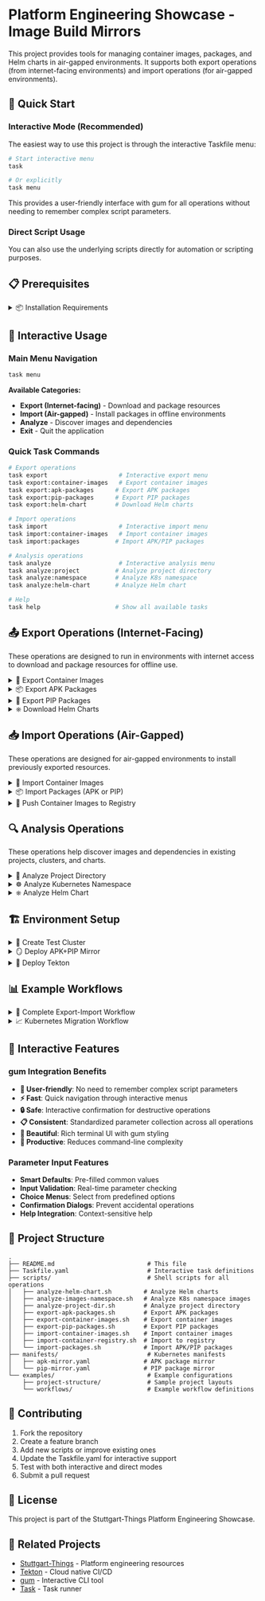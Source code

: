 # Platform Engineering Showcase - Image Build Mirrors

This project provides tools for managing container images, packages, and Helm charts in air-gapped environments. It supports both export operations (from internet-facing environments) and import operations (for air-gapped environments).

## 🚀 Quick Start

### Interactive Mode (Recommended)

The easiest way to use this project is through the interactive Taskfile menu:

```bash
# Start interactive menu
task

# Or explicitly
task menu
```

This provides a user-friendly interface with gum for all operations without needing to remember complex script parameters.

### Direct Script Usage

You can also use the underlying scripts directly for automation or scripting purposes.

## 📋 Prerequisites

<details><summary>📦 Installation Requirements</summary>

### Required Tools

- [Task](https://taskfile.dev/installation/) - Task runner for interactive menus
- [gum](https://github.com/charmbracelet/gum) - Interactive CLI tool
- Container runtime (Docker or Podman)
- Helm (for chart operations)

### Install gum

```bash
# Ubuntu/Debian
sudo mkdir -p /etc/apt/keyrings
curl -fsSL https://repo.charm.sh/apt/gpg.key | sudo gpg --dearmor -o /etc/apt/keyrings/charm.gpg
echo "deb [signed-by=/etc/apt/keyrings/charm.gpg] https://repo.charm.sh/apt/ * *" | sudo tee /etc/apt/sources.list.d/charm.list
sudo apt update && sudo apt install gum

# macOS
brew install gum

# Go install
go install github.com/charmbracelet/gum@latest
```

### Install Task

```bash
# Ubuntu/Debian
sudo apt install task

# macOS
brew install go-task

# Go install
go install github.com/go-task/task/v3/cmd/task@latest
```

</details>

## 🎯 Interactive Usage

### Main Menu Navigation

```bash
task menu
```

**Available Categories:**
- **Export (Internet-facing)** - Download and package resources
- **Import (Air-gapped)** - Install packages in offline environments
- **Analyze** - Discover images and dependencies
- **Exit** - Quit the application

### Quick Task Commands

```bash
# Export operations
task export                    # Interactive export menu
task export:container-images   # Export container images
task export:apk-packages      # Export APK packages
task export:pip-packages      # Export PIP packages
task export:helm-chart        # Download Helm charts

# Import operations
task import                    # Interactive import menu
task import:container-images   # Import container images
task import:packages          # Import APK/PIP packages

# Analysis operations
task analyze                   # Interactive analysis menu
task analyze:project          # Analyze project directory
task analyze:namespace        # Analyze K8s namespace
task analyze:helm-chart       # Analyze Helm chart

# Help
task help                     # Show all available tasks
```

## 📤 Export Operations (Internet-Facing)

These operations are designed to run in environments with internet access to download and package resources for offline use.

<details><summary>🐳 Export Container Images</summary>

**Interactive:**
```bash
task export:container-images
```

**Direct Script:**
```bash
sh scripts/export-container-images.sh \
  --images "python:3.13.7-alpine,redis" \
  --runtime docker \
  --output-dir /tmp \
  --archive-name python_redis_images
```

**Parameters:**
- `--images`: Comma-separated list of container images
- `--runtime`: Container runtime (docker/podman)
- `--output-dir`: Directory to save the tar archive
- `--archive-name`: Name for the output archive

</details>

<details><summary>📦 Export APK Packages</summary>

**Interactive:**
```bash
task export:apk-packages
```

**Direct Script:**
```bash
sh scripts/export-apk-packages.sh \
  --image "alpine:3.20" \
  --apk-packages "bash,curl,git" \
  --runtime docker \
  --output-dir /tmp \
  --archive-name alpine20_apks
```

**Parameters:**
- `--image`: Base Alpine image to use
- `--apk-packages`: Comma-separated list of APK packages
- `--runtime`: Container runtime (docker/podman)
- `--output-dir`: Directory to save the package bundle
- `--archive-name`: Name for the output archive

</details>

<details><summary>🐍 Export PIP Packages</summary>

**Interactive:**
```bash
task export:pip-packages
```

**Direct Script:**
```bash
sh scripts/export-pip-packages.sh \
  --image python:3.13.7-alpine \
  --pip-packages "flask,requests,sqlalchemy" \
  --runtime docker \
  --output-dir /tmp \
  --archive-name flask_bundle
```

**Parameters:**
- `--image`: Base Python image to use
- `--pip-packages`: Comma-separated list of PIP packages
- `--runtime`: Container runtime (docker/podman)
- `--output-dir`: Directory to save the package bundle
- `--archive-name`: Name for the output archive

</details>

<details><summary>⎈ Download Helm Charts</summary>

**Interactive:**
```bash
task export:helm-chart
```

**Direct Commands:**

**Option 1: Chart Repository**
```bash
helm repo add kyverno https://kyverno.github.io/kyverno/
helm pull kyverno/kyverno --version 3.5.1
```

**Option 2: OCI Repository**
```bash
helm pull oci://ghcr.io/stuttgart-things/tekton/tekton --version 0.77.0
```

</details>

## 📥 Import Operations (Air-Gapped)

These operations are designed for air-gapped environments to install previously exported resources.

<details><summary>🐳 Import Container Images</summary>

**Interactive:**
```bash
task import:container-images
```

**Direct Script:**
```bash
sh scripts/import-container-images.sh \
  --runtime docker \
  --input-dir /tmp \
  --archive-name python_redis_images
```

**Parameters:**
- `--runtime`: Container runtime (docker/podman)
- `--input-dir`: Directory containing the tar archive
- `--archive-name`: Name of the archive to import

</details>

<details><summary>📦 Import Packages (APK or PIP)</summary>

**Interactive:**
```bash
task import:packages
```

**Direct Script:**
```bash
sh scripts/import-packages.sh \
  --zip-path /tmp/pip-flask_bundle.zip \
  --pvc-path /mnt/pvc \
  --force
```

**Parameters:**
- `--zip-path`: Path to the package bundle ZIP file
- `--pvc-path`: Mount path for persistent volume
- `--force`: Force overwrite existing files (optional)

</details>

<details><summary>🚀 Push Container Images to Registry</summary>

**Direct Script:**
```bash
sh scripts/push-tar-image.sh \
  --tar-file ./python_app.tar \
  --target-registry registry.example.com \
  --namespace my-namespace \
  --target-image python_app:1.0.0 \
  --username admin \
  --password secret \
  --pod-name skopeo-temp \
  --image bdwyertech/skopeo:1.16.1
```

**Parameters:**
- `--tar-file`: Path to the container image tar file
- `--target-registry`: Target container registry URL
- `--namespace`: Kubernetes namespace
- `--target-image`: Target image name and tag
- `--username`: Registry username
- `--password`: Registry password
- `--pod-name`: Temporary pod name for skopeo
- `--image`: Skopeo image to use

</details>

## 🔍 Analysis Operations

These operations help discover images and dependencies in existing projects, clusters, and charts.

<details><summary>📁 Analyze Project Directory</summary>

**Interactive:**
```bash
task analyze:project
```

**Direct Script:**
```bash
sh scripts/analyze-project-dir.sh --dir _example
```

Scans a project directory for container image references in various file types (Dockerfile, docker-compose.yml, Kubernetes manifests, etc.).

</details>

<details><summary>☸️ Analyze Kubernetes Namespace</summary>

**Interactive:**
```bash
task analyze:namespace
```

**Direct Script:**
```bash
sh scripts/analyze-images-namespace.sh --namespace tekton-operator
```

Discovers all container images currently running in a specified Kubernetes namespace.

</details>

<details><summary>⎈ Analyze Helm Chart</summary>

**Interactive:**
```bash
task analyze:helm-chart
```

**Direct Script:**
```bash
helm repo add kyverno https://kyverno.github.io/kyverno/
sh scripts/analyze-helm-chart.sh \
  --name kyverno \
  --charturl kyverno/kyverno \
  --version 3.5.1
```

Extracts all container image references from a Helm chart.

</details>

## 🏗️ Environment Setup

<details><summary>🔧 Create Test Cluster</summary>

### Option 1: KIND

```bash
# Create KIND cluster
kind create cluster --name airgap-test

# Set context
kubectl cluster-info --context kind-airgap-test
```

### Option 2: vcluster

```bash
# Install vcluster CLI
curl -L -o vcluster "https://github.com/loft-sh/vcluster/releases/latest/download/vcluster-linux-amd64"
sudo install -c -m 0755 vcluster /usr/local/bin

# Create vcluster
vcluster create airgap-test --namespace vcluster-airgap

# Connect to vcluster
vcluster connect airgap-test --namespace vcluster-airgap
```

</details>

<details><summary>🪞 Deploy APK+PIP Mirror</summary>

Deploy package mirrors for offline package installation:

```bash
# Deploy APK mirror
kubectl apply -f manifests/apk-mirror.yaml

# Deploy PIP mirror
kubectl apply -f manifests/pip-mirror.yaml

# Configure mirror endpoints
kubectl create configmap package-mirrors \
  --from-literal=apk-mirror=http://apk-mirror.default.svc.cluster.local \
  --from-literal=pip-mirror=http://pip-mirror.default.svc.cluster.local
```

</details>

<details><summary>🔄 Deploy Tekton</summary>

Install Tekton Pipelines for CI/CD in air-gapped environments:

```bash
# Download Tekton manifests (internet-facing environment)
curl -LO https://storage.googleapis.com/tekton-releases/pipeline/latest/release.yaml

# Apply in air-gapped environment
kubectl apply -f release.yaml

# Verify installation
kubectl get pods -n tekton-pipelines
```

</details>

## 📊 Example Workflows

<details><summary>🔄 Complete Export-Import Workflow</summary>

### Export Phase (Internet-facing)

```bash
# 1. Analyze existing project
task analyze:project
# Input: ./my-project

# 2. Export discovered images
task export:container-images
# Input: nginx:1.21,postgres:13,redis:alpine

# 3. Export Python dependencies
task export:pip-packages
# Input: python:3.9-slim, "django,psycopg2,celery"

# 4. Export Helm charts
task export:helm-chart
# Input: Chart repo, nginx-ingress, 4.1.0
```

### Import Phase (Air-gapped)

```bash
# 1. Import container images
task import:container-images
# Input: /mnt/usb/container_images

# 2. Import Python packages
task import:packages
# Input: /mnt/usb/pip-django_bundle.zip, /opt/pip-mirror

# 3. Deploy applications using imported resources
kubectl apply -f my-project/manifests/
```

</details>

<details><summary>📈 Kubernetes Migration Workflow</summary>

### Source Cluster Analysis

```bash
# Analyze all namespaces
for ns in $(kubectl get ns -o name | cut -d/ -f2); do
  task analyze:namespace
  # Input: $ns
done

# Export all discovered images
task export:container-images
# Input: <discovered_images_list>
```

### Target Cluster Setup

```bash
# Import images to air-gapped cluster
task import:container-images

# Push to internal registry
sh scripts/push-tar-image.sh \
  --tar-file ./cluster_images.tar \
  --target-registry internal-registry.local \
  --namespace default
```

</details>

## 🎨 Interactive Features

### gum Integration Benefits

- **🎯 User-friendly**: No need to remember complex script parameters
- **⚡ Fast**: Quick navigation through interactive menus
- **🔒 Safe**: Interactive confirmation for destructive operations
- **📋 Consistent**: Standardized parameter collection across all operations
- **🎨 Beautiful**: Rich terminal UI with gum styling
- **🚀 Productive**: Reduces command-line complexity

### Parameter Input Features

- **Smart Defaults**: Pre-filled common values
- **Input Validation**: Real-time parameter checking
- **Choice Menus**: Select from predefined options
- **Confirmation Dialogs**: Prevent accidental operations
- **Help Integration**: Context-sensitive help

## 📁 Project Structure

```
.
├── README.md                          # This file
├── Taskfile.yaml                      # Interactive task definitions
├── scripts/                           # Shell scripts for all operations
│   ├── analyze-helm-chart.sh         # Analyze Helm charts
│   ├── analyze-images-namespace.sh   # Analyze K8s namespace images
│   ├── analyze-project-dir.sh        # Analyze project directory
│   ├── export-apk-packages.sh        # Export APK packages
│   ├── export-container-images.sh    # Export container images
│   ├── export-pip-packages.sh        # Export PIP packages
│   ├── import-container-images.sh    # Import container images
│   ├── import-container-registry.sh  # Import to registry
│   └── import-packages.sh            # Import APK/PIP packages
├── manifests/                         # Kubernetes manifests
│   ├── apk-mirror.yaml               # APK package mirror
│   └── pip-mirror.yaml               # PIP package mirror
└── examples/                          # Example configurations
    ├── project-structure/             # Sample project layouts
    └── workflows/                     # Example workflow definitions
```

## 🤝 Contributing

1. Fork the repository
2. Create a feature branch
3. Add new scripts or improve existing ones
4. Update the Taskfile.yaml for interactive support
5. Test with both interactive and direct modes
6. Submit a pull request

## 📝 License

This project is part of the Stuttgart-Things Platform Engineering Showcase.

## 🔗 Related Projects

- [Stuttgart-Things](https://github.com/stuttgart-things) - Platform engineering resources
- [Tekton](https://tekton.dev/) - Cloud native CI/CD
- [gum](https://github.com/charmbracelet/gum) - Interactive CLI tool
- [Task](https://taskfile.dev/) - Task runner
